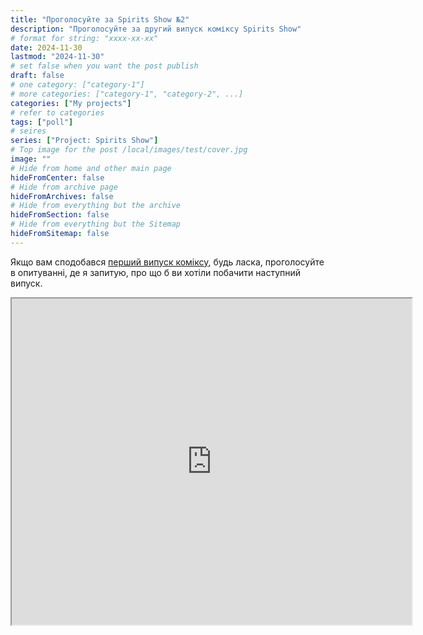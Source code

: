 ```yaml
---
title: "Проголосуйте за Spirits Show №2"
description: "Проголосуйте за другий випуск коміксу Spirits Show"
# format for string: "xxxx-xx-xx"
date: 2024-11-30
lastmod: "2024-11-30"
# set false when you want the post publish
draft: false
# one category: ["category-1"]
# more categories: ["category-1", "category-2", ...]
categories: ["My projects"]
# refer to categories
tags: ["poll"]
# seires
series: ["Project: Spirits Show"]
# Top image for the post /local/images/test/cover.jpg
image: ""
# Hide from home and other main page
hideFromCenter: false
# Hide from archive page
hideFromArchives: false
# Hide from everything but the archive
hideFromSection: false
# Hide from everything but the Sitemap
hideFromSitemap: false
---
```

Якщо вам сподобався <a href="/uk/stories/spiritsshowno.1/" target="_blank">перший випуск коміксу</a>, будь ласка, проголосуйте в опитуванні, де я запитую, про що б ви хотіли побачити наступний випуск.

<div class="t_center castration cover p_relative atcScreen">
	<iframe src="https://docs.google.com/forms/d/e/1FAIpQLScLLd34np5Jx2rIE1k7qx8q7CvrzvYTkuspF7gEUkiuZdaN0g/viewform?embedded=true" loading="lazy" width="640" height="522"></iframe>
</div>
